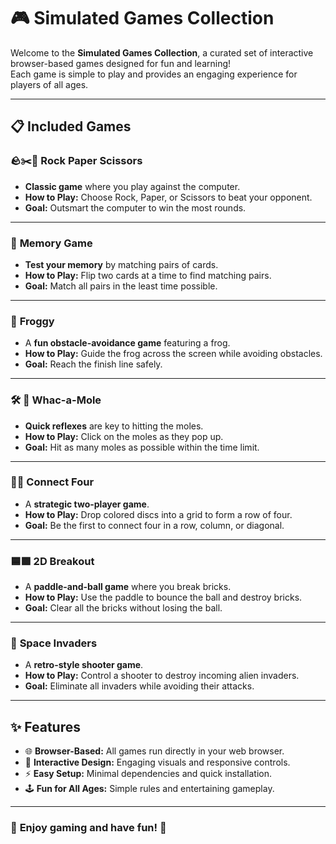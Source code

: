 # 🎮 **Simulated Games Collection**

Welcome to the **Simulated Games Collection**, a curated set of interactive browser-based games designed for fun and learning!  
Each game is simple to play and provides an engaging experience for players of all ages.  

---

## 📋 **Included Games**

### 🪨✂️📄 **Rock Paper Scissors**
- **Classic game** where you play against the computer.  
- **How to Play:** Choose Rock, Paper, or Scissors to beat your opponent.  
- **Goal:** Outsmart the computer to win the most rounds.  

---

### 🧠 **Memory Game**
- **Test your memory** by matching pairs of cards.  
- **How to Play:** Flip two cards at a time to find matching pairs.  
- **Goal:** Match all pairs in the least time possible.  

---

### 🐸 **Froggy**
- A **fun obstacle-avoidance game** featuring a frog.  
- **How to Play:** Guide the frog across the screen while avoiding obstacles.  
- **Goal:** Reach the finish line safely.  

---

### 🛠️ 🐾 **Whac-a-Mole**
- **Quick reflexes** are key to hitting the moles.  
- **How to Play:** Click on the moles as they pop up.  
- **Goal:** Hit as many moles as possible within the time limit.  

---

### 🔴🔵 **Connect Four**
- A **strategic two-player game**.  
- **How to Play:** Drop colored discs into a grid to form a row of four.  
- **Goal:** Be the first to connect four in a row, column, or diagonal.  

---

### 🟦🟩 **2D Breakout**
- A **paddle-and-ball game** where you break bricks.  
- **How to Play:** Use the paddle to bounce the ball and destroy bricks.  
- **Goal:** Clear all the bricks without losing the ball.  

---

### 👾 **Space Invaders**
- A **retro-style shooter game**.  
- **How to Play:** Control a shooter to destroy incoming alien invaders.  
- **Goal:** Eliminate all invaders while avoiding their attacks.  

---

## ✨ **Features**
- 🌐 **Browser-Based:** All games run directly in your web browser.  
- 🎨 **Interactive Design:** Engaging visuals and responsive controls.  
- ⚡ **Easy Setup:** Minimal dependencies and quick installation.  
- 🕹️ **Fun for All Ages:** Simple rules and entertaining gameplay.  

---

### 🚀 **Enjoy gaming and have fun!** 🎉
